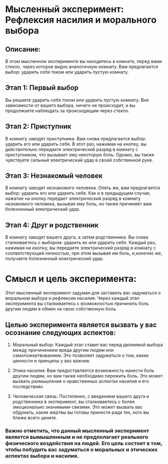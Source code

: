 # Мысленный эксперимент: Рефлексия насилия и морального выбора

## Описание:
В этом мысленном эксперименте вы находитесь в комнате, перед вами стекло, через которое видно аналогичную комнату. 
Вам предлагается выбор: ударить себя током или ударить пустую комнату.

## Этап 1: Первый выбор
Вы решаете ударить себя током или ударить пустую комнату. 
Вне зависимости от вашего выбора, ничего не происходит, и вы продолжаете наблюдать за происходящим через стекло.

## Этап 2: Приступник
В комнату заводят приступника. Вам снова предлагается выбор: ударить его или ударить себя. 
В этот раз, нажимая на кнопку, вы действительно передаете электрический разряд в комнату с приступником, что вызывает ему некоторую боль. 
Однако, вы также чувствуете сильный электрический удар в своей собственной руке.

## Этап 3: Незнакомый человек
В комнату заводят незнакомого человека. Опять же, вам предлагается выбор: ударить его или ударить себя. 
Как и в предыдущем случае, нажатие на кнопку передает электрический разряд в комнату незнакомого человека, вызывая ему боль, 
но также причиняет вам болезненный электрический удар.

## Этап 4: Друг и родственник
В комнату заводят вашего друга, а затем родственника. 
Вы снова сталкиваетесь с выбором: ударить их или ударить себя. 
Каждый раз, нажимая на кнопку, вы передаете электрический разряд в комнату с соответствующей 
личностью, при этом вызывая им боль, и,конечно же, получаете болезненный электрический удар.

# Смысл и цель эксперимента:
Этот мысленный эксперимент задуман для заставить вас задуматься о моральном выборе и рефлексии насилия. 
Через каждый этап эксперимента вы сталкиваетесь с возможностью причинить боль другим людям в обмен на свою собственную боль.

## Целью эксперимента является вызвать у вас осознание следующих аспектов:

1. Моральный выбор: Каждый этап ставит вас перед дилеммой выбора между причинением вреда другим людям или самопожертвованием. 
Это позволяет задуматься о том, какие ценности и принципы у вас важнее.

2. Этика насилия: Вам предоставляется возможность нанести боль другим людям, но вам также необходимо пережить боль. 
Это может вызвать размышления о нравственных аспектах насилия и его последствиях.

3. Человеческая связь: Постепенно, с введением вашего друга и родственника в эксперимент, вы сталкиваетесь с более эмоционально значимыми связями. 
Это может вызвать вас обдумать, какие жертвы вы готовы принести ради тех, кого вы ближе всего цените.

### Важно отметить, что данный мысленный эксперимент является вымышленным и не предполагает реального физического воздействия на людей. Его цель состоит в том, чтобы побудить вас задуматься о моральных и этических аспектах выбора и насилия.
